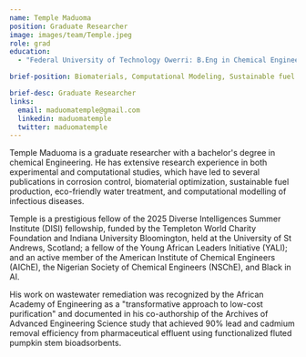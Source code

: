 ```yaml
---
name: Temple Maduoma
position: Graduate Researcher
image: images/team/Temple.jpeg
role: grad
education: 
  - "Federal University of Technology Owerri: B.Eng in Chemical Engineering (2021)"

brief-position: Biomaterials, Computational Modeling, Sustainable fuel production, Corrosion & Pollution control

brief-desc: Graduate Researcher
links:
  email: maduomatemple@gmail.com
  linkedin: maduomatemple
  twitter: maduomatemple
---
```



Temple Maduoma is a graduate researcher with a bachelor's degree in chemical Engineering. He has extensive research experience in both experimental and computational studies, which have led to several publications in corrosion control, biomaterial optimization, sustainable fuel production, eco-friendly water treatment, and computational modelling of infectious diseases. 

Temple is a prestigious fellow of the 2025 Diverse Intelligences Summer Institute (DISI) fellowship, funded by the Templeton World Charity Foundation and Indiana University Bloomington, held at the University of St Andrews, Scotland; a fellow of the Young African Leaders Initiative (YALI); and an active member of the American Institute of Chemical Engineers (AIChE), the Nigerian Society of Chemical Engineers (NSChE), and Black in AI.

His work on wastewater remediation was recognized by the African Academy of Engineering as a "transformative approach to low-cost purification" and documented in his co-authorship of the Archives of Advanced Engineering Science study that achieved 90% lead and cadmium removal efficiency from pharmaceutical effluent using functionalized fluted pumpkin stem bioadsorbents. 
